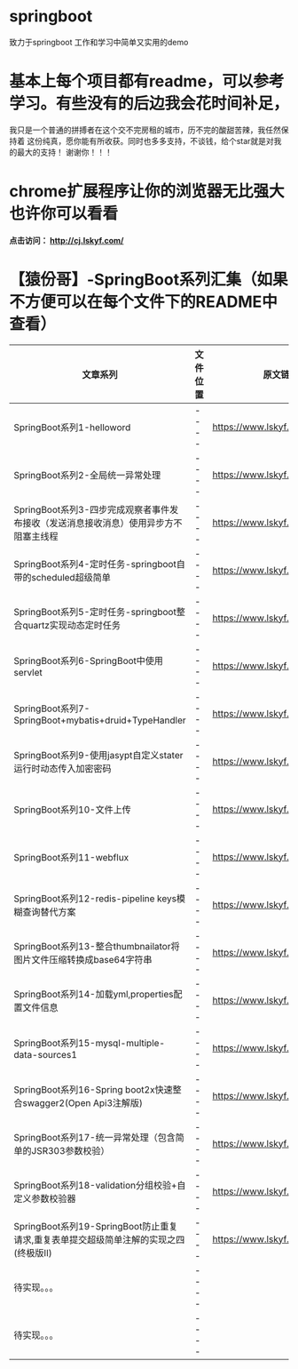 # springboot
致力于springboot 工作和学习中简单又实用的demo

# 基本上每个项目都有readme，可以参考学习。有些没有的后边我会花时间补足，
我只是一个普通的拼搏者在这个交不完房租的城市，历不完的酸甜苦辣，我任然保持着
这份纯真，愿你能有所收获。同时也多多支持，不谈钱，给个star就是对我的最大的支持！
谢谢你！！！

# chrome扩展程序让你的浏览器无比强大也许你可以看看

#### 点击访问： http://cj.lskyf.com/

# 【猿份哥】-SpringBoot系列汇集（如果不方便可以在每个文件下的README中查看）
 | 文章系列                                                                              | 文件位置                        | 原文链接         
 |  ----                                                                                 |           ----                  | ----                  |
 | SpringBoot系列1-helloword                                                             |           ----                  | https://www.lskyf.com/post/8    | 
 | SpringBoot系列2-全局统一异常处理                                                      |           ----                  | https://www.lskyf.com/post/9    | 
 | SpringBoot系列3-四步完成观察者事件发布接收（发送消息接收消息）使用异步方不阻塞主线程  |           ----                  | https://www.lskyf.com/post/10   | 
 | SpringBoot系列4-定时任务-springboot自带的scheduled超级简单                            |           ----               | https://www.lskyf.com/post/11   | 
 | SpringBoot系列5-定时任务-springboot整合quartz实现动态定时任务                         |           ----                  | https://www.lskyf.com/post/12   | 
 | SpringBoot系列6-SpringBoot中使用servlet                                               |           ----                  | https://www.lskyf.com/post/13   | 
 | SpringBoot系列7-SpringBoot+mybatis+druid+TypeHandler                                  |           ----                  | https://www.lskyf.com/post/14   | 
 | SpringBoot系列9-使用jasypt自定义stater运行时动态传入加密密码                          |           ----                  | https://www.lskyf.com/post/30   | 
 | SpringBoot系列10-文件上传                                                             |           ----                  | https://www.lskyf.com/post/35   | 
 | SpringBoot系列11-webflux                                                              |           ----                  | https://www.lskyf.com/post/37   | 
 | SpringBoot系列12-redis-pipeline keys模糊查询替代方案                                  |           ----                  | https://www.lskyf.com/post/68   | 
 | SpringBoot系列13-整合thumbnailator将图片文件压缩转换成base64字符串                    |           ----                  | https://www.lskyf.com/post/71   | 
 | SpringBoot系列14-加载yml,properties配置文件信息                                       |           ----                  | https://www.lskyf.com/post/73   | 
 | SpringBoot系列15-mysql-multiple-data-sources1                                         |           ----                  | https://www.lskyf.com/post/103  | 
 | SpringBoot系列16-Spring boot2x快速整合swagger2(Open Api3注解版)                       |           ----                  | https://www.lskyf.com/post/161  | 
 | SpringBoot系列17-统一异常处理（包含简单的JSR303参数校验）                             |           ----                  | https://www.lskyf.com/post/211  | 
 | SpringBoot系列18-validation分组校验+自定义参数校验器                                  |           ----                  | https://www.lskyf.com/post/212  | 
 | SpringBoot系列19-SpringBoot防止重复请求,重复表单提交超级简单注解的实现之四(终极版II)  |           ----                  | https://www.lskyf.com/post/213  | 
 | 待实现。。。                                                                          |           ----                  |                                 | 
 | 待实现。。。                                                                          |           ----                  |                                 | 